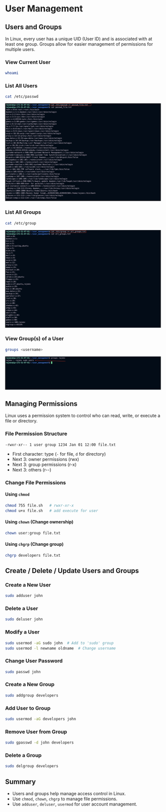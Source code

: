 # User Management

## Users and Groups

In Linux, every user has a unique UID (User ID) and is associated with at least one group. Groups allow for easier management of permissions for multiple users.

### View Current User

```bash
whoami
```

### List All Users

```bash
cat /etc/passwd
```

![cat /etc/passwd](./img/passwd-file.png)

### List All Groups

```bash
cat /etc/group
```

![cat /etc/group](./img/list-all-groups-in-etc-directory.png)

### View Group(s) of a User

```bash
groups <username>
```

![groups rajeev](./img/view-groups-of-a-user.png)

## Managing Permissions

Linux uses a permission system to control who can read, write, or execute a file or directory.

### File Permission Structure

```
-rwxr-xr-- 1 user group 1234 Jan 01 12:00 file.txt
```

- First character: type (`-` for file, `d` for directory)
- Next 3: owner permissions (rwx)
- Next 3: group permissions (r-x)
- Next 3: others (r--)

### Change File Permissions

#### Using `chmod`

```bash
chmod 755 file.sh   # rwxr-xr-x
chmod u+x file.sh   # add execute for user
```

#### Using `chown` (Change ownership)

```bash
chown user:group file.txt
```

#### Using `chgrp` (Change group)

```bash
chgrp developers file.txt
```

## Create / Delete / Update Users and Groups

### Create a New User

```bash
sudo adduser john
```

### Delete a User

```bash
sudo deluser john
```

### Modify a User

```bash
sudo usermod -aG sudo john  # Add to 'sudo' group
sudo usermod -l newname oldname  # Change username
```

### Change User Password

```bash
sudo passwd john
```

### Create a New Group

```bash
sudo addgroup developers
```

### Add User to Group

```bash
sudo usermod -aG developers john
```

### Remove User from Group

```bash
sudo gpasswd -d john developers
```

### Delete a Group

```bash
sudo delgroup developers
```

## Summary

- Users and groups help manage access control in Linux.
- Use `chmod`, `chown`, `chgrp` to manage file permissions.
- Use `adduser`, `deluser`, `usermod` for user account management.
